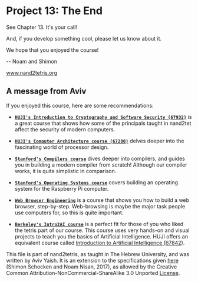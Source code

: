 # Project 13: The End

See Chapter 13. It's your call!

And, if you develop something cool, please let us know about it.

We hope that you enjoyed the course!

-- Noam and Shimon

www.nand2tetris.org

## A message from Aviv

If you enjoyed this course, here are some recommendations:

- [**`HUJI's Introduction to Cryptography and Software Security (67932)`**](https://moodle2.cs.huji.ac.il/nu20/course/view.php?id=67392)
is a great course that shows how some of the principals taught in nand2tet
affect the security of modern computers.

- [**`HUJI's Computer Architecture course (67200)`**](https://moodle2.cs.huji.ac.il/nu20/course/view.php?id=67200)
delves deeper into the fascinating world of processor design.

- [**`Stanford's Compilers course`**](https://www.edx.org/course/compilers)
dives deeper into compilers, and guides you in building a modern compiler from
scratch! Although our compiler works, it is quite simplistic in comparison.

- [**`Stanford's Operating Systems course`**](https://cs140e.sergio.bz/about/)
covers building an operating system for the Raspberry Pi computer.

- [**`Web Browser Engineering`**](https://browser.engineering/) is a course
that shows you how to build a web browser, step-by-step. Web-browsing is maybe
the major task people use computers for, so this is quite important.

- [**`Berkeley's Intro2AI course`**](http://ai.berkeley.edu/project_overview.html)
is a perfect fit for those of you who liked the tetris part of our course.
This course uses very hands-on and visual projects to teach you the basics of
Artificial Intelligence. HUJI offers an equivalent course called
[Introduction to Artificial Intelligence (67842)](https://moodle2.cs.huji.ac.il/nu20/course/view.php?name=ai).

This file is part of nand2tetris, as taught in The Hebrew University, and
was written by Aviv Yaish. It is an extension to the specifications given
[here](https://www.nand2tetris.org) (Shimon Schocken and Noam Nisan, 2017),
as allowed by the Creative Common Attribution-NonCommercial-ShareAlike 3.0
Unported [License](https://creativecommons.org/licenses/by-nc-sa/3.0/).
